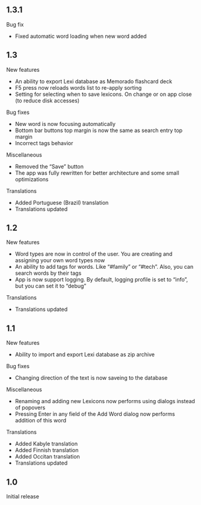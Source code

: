## 1.3.1
<p>Bug fix</p>
<ul>
  <li>Fixed automatic word loading when new word added</li>
</ul>

## 1.3
<p>New features</p>
<ul>
  <li>An ability to export Lexi database as Memorado flashcard deck</li>
  <li>F5 press now reloads words list to re-apply sorting</li>
  <li>Setting for selecting when to save lexicons. On change or on app close (to reduce disk accesses)</li>
</ul>
<p>Bug fixes</p>
<ul>
  <li>New word is now focusing automatically</li>
  <li>Bottom bar buttons top margin is now the same as search entry top margin</li>
  <li>Incorrect tags behavior</li>
</ul>
<p>Miscellaneous</p>
<ul>
  <li>Removed the “Save” button</li>
  <li>The app was fully rewritten for better architecture and some small optimizations</li>
</ul>
<p>Translations</p>
<ul>
  <li>Added Portuguese (Brazil) translation</li>
  <li>Translations updated</li>
</ul>

## 1.2
<p>New features</p>
<ul>
  <li>Word types are now in control of the user. You are creating and assigning your own word types now</li>
  <li>An ability to add tags for words. Like “#family” or “#tech”. Also, you can search words by their tags</li>
  <li>App is now support logging. By default, logging profile is set to “info”, but you can set it to “debug”</li>
</ul>
<p>Translations</p>
<ul>
  <li>Translations updated</li>
</ul>

## 1.1
<p>New features</p>
<ul>
  <li>Ability to import and export Lexi database as zip archive</li>
</ul>
<p>Bug fixes</p>
<ul>
  <li>Changing direction of the text is now saveing to the database</li>
</ul>
<p>Miscellaneous</p>
<ul>
  <li>Renaming and adding new Lexicons now performs using dialogs instead of popovers</li>
  <li>Pressing Enter in any field of the Add Word dialog now performs addition of this word</li>
</ul>
<p>Translations</p>
<ul>
  <li>Added Kabyle translation</li>
  <li>Added Finnish translation</li>
  <li>Added Occitan translation</li>
  <li>Translations updated</li>
</ul>

## 1.0
<p>Initial release</p>